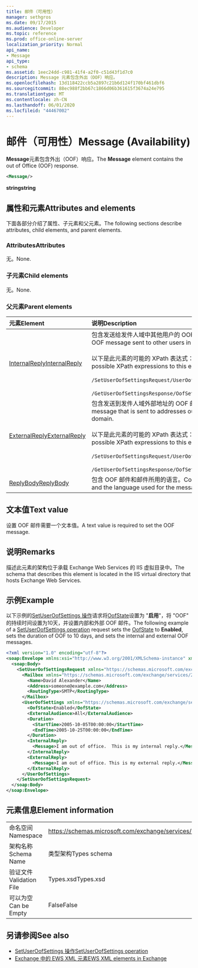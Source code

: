 ```yaml
---
title: 邮件（可用性）
manager: sethgros
ms.date: 09/17/2015
ms.audience: Developer
ms.topic: reference
ms.prod: office-online-server
localization_priority: Normal
api_name:
- Message
api_type:
- schema
ms.assetid: 1eec24dd-c981-41f4-a2f0-c51d43f1d7c0
description: Message 元素包含外出（OOF）响应。
ms.openlocfilehash: 13d118422ccb5a2897c21b6d124f170bf461dbf6
ms.sourcegitcommit: 88ec988f2bb67c1866d06b361615f3674a24e795
ms.translationtype: MT
ms.contentlocale: zh-CN
ms.lasthandoff: 06/01/2020
ms.locfileid: "44467002"
---
```

# <a name="message-availability"></a><span data-ttu-id="d492c-103">邮件（可用性）</span><span class="sxs-lookup"><span data-stu-id="d492c-103">Message (Availability)</span></span>

<span data-ttu-id="d492c-104">**Message**元素包含外出（OOF）响应。</span><span class="sxs-lookup"><span data-stu-id="d492c-104">The **Message** element contains the out of Office (OOF) response.</span></span> 
  
```xml
<Message/> 
```

 <span data-ttu-id="d492c-105">**string**</span><span class="sxs-lookup"><span data-stu-id="d492c-105">**string**</span></span>
## <a name="attributes-and-elements"></a><span data-ttu-id="d492c-106">属性和元素</span><span class="sxs-lookup"><span data-stu-id="d492c-106">Attributes and elements</span></span>

<span data-ttu-id="d492c-107">下面各部分介绍了属性、子元素和父元素。</span><span class="sxs-lookup"><span data-stu-id="d492c-107">The following sections describe attributes, child elements, and parent elements.</span></span>
  
### <a name="attributes"></a><span data-ttu-id="d492c-108">Attributes</span><span class="sxs-lookup"><span data-stu-id="d492c-108">Attributes</span></span>

<span data-ttu-id="d492c-109">无。</span><span class="sxs-lookup"><span data-stu-id="d492c-109">None.</span></span>
  
### <a name="child-elements"></a><span data-ttu-id="d492c-110">子元素</span><span class="sxs-lookup"><span data-stu-id="d492c-110">Child elements</span></span>

<span data-ttu-id="d492c-111">无。</span><span class="sxs-lookup"><span data-stu-id="d492c-111">None.</span></span>
  
### <a name="parent-elements"></a><span data-ttu-id="d492c-112">父元素</span><span class="sxs-lookup"><span data-stu-id="d492c-112">Parent elements</span></span>

|<span data-ttu-id="d492c-113">**元素**</span><span class="sxs-lookup"><span data-stu-id="d492c-113">**Element**</span></span>|<span data-ttu-id="d492c-114">**说明**</span><span class="sxs-lookup"><span data-stu-id="d492c-114">**Description**</span></span>|
|:-----|:-----|
|[<span data-ttu-id="d492c-115">InternalReply</span><span class="sxs-lookup"><span data-stu-id="d492c-115">InternalReply</span></span>](internalreply.md) <br/> | <span data-ttu-id="d492c-116">包含发送给发件人域中其他用户的 OOF 邮件。</span><span class="sxs-lookup"><span data-stu-id="d492c-116">Contains the OOF message sent to other users in the sender's domain.</span></span> <br/> <br/>  <span data-ttu-id="d492c-117">以下是此元素的可能的 XPath 表达式：</span><span class="sxs-lookup"><span data-stu-id="d492c-117">The following are the possible XPath expressions to this element:</span></span> <br/> <br/>  `/SetUserOofSettingsRequest/UserOofSettings/InternalReply` <br/><br/>  `/GetUserOofSettingsResponse/OofSettings/InternalReply` <br/> |
|[<span data-ttu-id="d492c-118">ExternalReply</span><span class="sxs-lookup"><span data-stu-id="d492c-118">ExternalReply</span></span>](externalreply.md) <br/> | <span data-ttu-id="d492c-119">包含发送到发件人域外部地址的 OOF 邮件。</span><span class="sxs-lookup"><span data-stu-id="d492c-119">Contains the OOF message that is sent to addresses outside the sender's domain.</span></span>  <br/> <br/> <span data-ttu-id="d492c-120">以下是此元素的可能的 XPath 表达式：</span><span class="sxs-lookup"><span data-stu-id="d492c-120">The following are the possible XPath expressions to this element:</span></span>  <br/><br/>  `/SetUserOofSettingsRequest/UserOofSettings/ExternalReply` <br/><br/>  `/GetUserOofSettingsResponse/OofSettings/ExternalReply` <br/> |
|[<span data-ttu-id="d492c-121">ReplyBody</span><span class="sxs-lookup"><span data-stu-id="d492c-121">ReplyBody</span></span>](replybody.md) <br/> |<span data-ttu-id="d492c-122">包含 OOF 邮件和邮件所用的语言。</span><span class="sxs-lookup"><span data-stu-id="d492c-122">Contains an OOF message and the language used for the message.</span></span>  <br/> |
   
## <a name="text-value"></a><span data-ttu-id="d492c-123">文本值</span><span class="sxs-lookup"><span data-stu-id="d492c-123">Text value</span></span>

<span data-ttu-id="d492c-124">设置 OOF 邮件需要一个文本值。</span><span class="sxs-lookup"><span data-stu-id="d492c-124">A text value is required to set the OOF message.</span></span>
  
## <a name="remarks"></a><span data-ttu-id="d492c-125">说明</span><span class="sxs-lookup"><span data-stu-id="d492c-125">Remarks</span></span>

<span data-ttu-id="d492c-126">描述此元素的架构位于承载 Exchange Web Services 的 IIS 虚拟目录中。</span><span class="sxs-lookup"><span data-stu-id="d492c-126">The schema that describes this element is located in the IIS virtual directory that hosts Exchange Web Services.</span></span>
  
## <a name="example"></a><span data-ttu-id="d492c-127">示例</span><span class="sxs-lookup"><span data-stu-id="d492c-127">Example</span></span>

<span data-ttu-id="d492c-128">以下示例的[SetUserOofSettings 操作](setuseroofsettings-operation.md)请求将[OofState](oofstate.md)设置为 "**启用**"，将 "OOF" 的持续时间设置为10天，并设置内部和外部 OOF 邮件。</span><span class="sxs-lookup"><span data-stu-id="d492c-128">The following example of a [SetUserOofSettings operation](setuseroofsettings-operation.md) request sets the [OofState](oofstate.md) to **Enabled**, sets the duration of OOF to 10 days, and sets the internal and external OOF messages.</span></span>
  
```XML
<?xml version="1.0" encoding="utf-8"?>
<soap:Envelope xmlns:xsi="http://www.w3.org/2001/XMLSchema-instance" xmlns:xsd="http://www.w3.org/2001/XMLSchema" xmlns:soap="http://schemas.xmlsoap.org/soap/envelope/">
  <soap:Body>
    <SetUserOofSettingsRequest xmlns="https://schemas.microsoft.com/exchange/services/2006/messages">
      <Mailbox xmlns="https://schemas.microsoft.com/exchange/services/2006/types">
        <Name>David Alexander</Name>
        <Address>someone@example.com</Address>
        <RoutingType>SMTP</RoutingType>
      </Mailbox>
      <UserOofSettings xmlns="https://schemas.microsoft.com/exchange/services/2006/types">
        <OofState>Enabled</OofState>
        <ExternalAudience>All</ExternalAudience>
        <Duration>
          <StartTime>2005-10-05T00:00:00</StartTime>
          <EndTime>2005-10-25T00:00:00</EndTime>
        </Duration>
        <InternalReply>
          <Message>I am out of office.  This is my internal reply.</Message>
        </InternalReply>
        <ExternalReply>
          <Message>I am out of office. This is my external reply.</Message>
        </ExternalReply>
      </UserOofSettings>
    </SetUserOofSettingsRequest>
  </soap:Body>
</soap:Envelope>
```

## <a name="element-information"></a><span data-ttu-id="d492c-129">元素信息</span><span class="sxs-lookup"><span data-stu-id="d492c-129">Element information</span></span>

|||
|:-----|:-----|
|<span data-ttu-id="d492c-130">命名空间</span><span class="sxs-lookup"><span data-stu-id="d492c-130">Namespace</span></span>  <br/> |https://schemas.microsoft.com/exchange/services/2006/types  <br/> |
|<span data-ttu-id="d492c-131">架构名称</span><span class="sxs-lookup"><span data-stu-id="d492c-131">Schema Name</span></span>  <br/> |<span data-ttu-id="d492c-132">类型架构</span><span class="sxs-lookup"><span data-stu-id="d492c-132">Types schema</span></span>  <br/> |
|<span data-ttu-id="d492c-133">验证文件</span><span class="sxs-lookup"><span data-stu-id="d492c-133">Validation File</span></span>  <br/> |<span data-ttu-id="d492c-134">Types.xsd</span><span class="sxs-lookup"><span data-stu-id="d492c-134">Types.xsd</span></span>  <br/> |
|<span data-ttu-id="d492c-135">可以为空</span><span class="sxs-lookup"><span data-stu-id="d492c-135">Can be Empty</span></span>  <br/> |<span data-ttu-id="d492c-136">False</span><span class="sxs-lookup"><span data-stu-id="d492c-136">False</span></span>  <br/> |
   
## <a name="see-also"></a><span data-ttu-id="d492c-137">另请参阅</span><span class="sxs-lookup"><span data-stu-id="d492c-137">See also</span></span>

- [<span data-ttu-id="d492c-138">SetUserOofSettings 操作</span><span class="sxs-lookup"><span data-stu-id="d492c-138">SetUserOofSettings operation</span></span>](setuseroofsettings-operation.md)
- [<span data-ttu-id="d492c-139">Exchange 中的 EWS XML 元素</span><span class="sxs-lookup"><span data-stu-id="d492c-139">EWS XML elements in Exchange</span></span>](ews-xml-elements-in-exchange.md)

